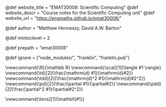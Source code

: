 <!--
Add here global page variables to use throughout your
website.
The website_* must be defined for the RSS to work
-->
@def website_title = "EMAT30008: Scientific Computing"
@def website_descr = "Course notes for the Scientific Computing unit"
@def website_url   = "https://engmaths.github.io/emat30008/"

@def author = "Matthew Hennessy, David A.W. Barton"

@def mintoclevel = 2

@def prepath = "emat30008"

<!--
Add here files or directories that should be ignored by Franklin, otherwise
these files might be copied and, if markdown, processed by Franklin which
you might not want. Indicate directories by ending the name with a `/`.
-->
@def ignore = ["node_modules/", "franklin", "franklin.pub"]

<!--
Add here global latex commands to use throughout your
pages. It can be math commands but does not need to be.
For instance:
* \newcommand{\phrase}{This is a long phrase to copy.}
-->
\newcommand{\R}{\mathbb R}
\newcommand{\scal}[1]{\langle #1 \rangle}
\newcommand{\td}[2]{\frac{\mathrm{d} #1}{\mathrm{d}#2}}
\newcommand{\tdd}[2]{\frac{\mathrm{d}^2 #1}{\mathrm{d}#2^2}}
\newcommand{\pd}[2]{\frac{\partial #1}{\partial#2}}
\newcommand{\pdd}[2]{\frac{\partial^2 #1}{\partial#2^2}}
<!-- \newcommand{\vec}[1]{\boldsymbol{#1}} -->
\newcommand{\tens}[1]{\mathbf{#1}}
